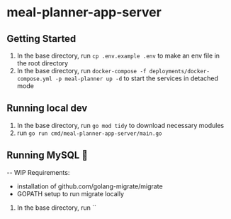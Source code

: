 # meal-planner-app-server

## Getting Started

1. In the base directory, run `cp .env.example .env` to make an env file in the root directory
2. In the base directory, run `docker-compose -f deployments/docker-compose.yml -p meal-planner up -d` to start the services in detached mode


## Running local dev

1. In the base directory, run `go mod tidy` to download necessary modules
2. run `go run cmd/meal-planner-app-server/main.go`


## Running MySQL 🐬
-- WIP
Requirements:
 - installation of github.com/golang-migrate/migrate
 - GOPATH setup to run migrate locally

1. In the base directory, run ``
